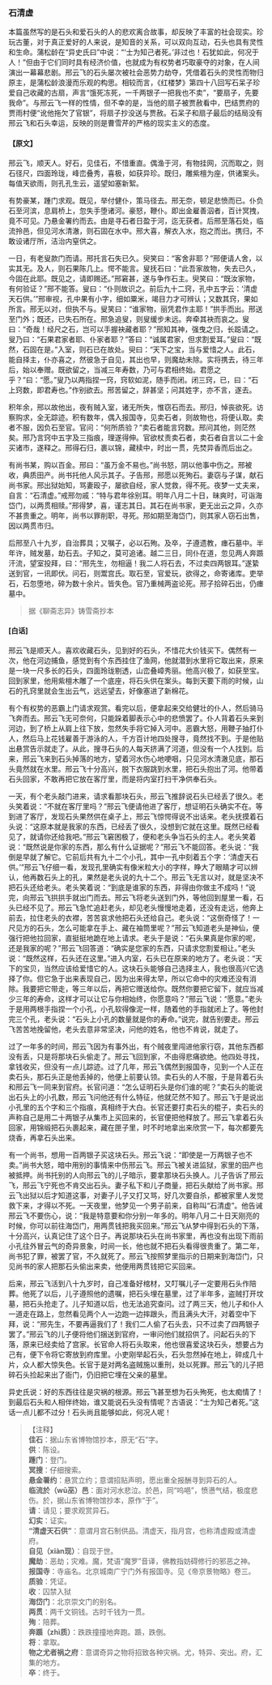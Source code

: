 <script type="text/javascript">
    var head = document.getElementsByTagName('head')[0];
    cssURL = '/public/liao.css';
    linkTag = document.createElement('link');
    linkTag.href = cssURL;
    linkTag.setAttribute('type','text/css');
    linkTag.setAttribute('rel','stylesheet');
    head.appendChild(linkTag);
</script>
### 石清虚

本篇虽然写的是石头和爱石头的人的悲欢离合故事，却反映了丰富的社会现实。珍玩古董，对于真正爱好的人来说，是知音的关系，可以双向互动，石头也具有灵性和生命。蒲松龄在“异史氏曰”中说：“‘士为知己者死。’非过也！石犹如此，何况于人！”但由于它们同时具有经济价值，也就成为有权势者巧取豪夺的对象，在人间演出一幕幕悲剧。邢云飞的石头屡次被社会恶势力劫夺，凭借着石头的灵性而物归原主，是蒲松龄浪漫而乐观的构思。相较而言，《红楼梦》第四十八回写石呆子珍爱自己收藏的古扇，声言“饿死冻死，一千两银子一把我也不卖”，“要扇子，先要我命”。与邢云飞一样的性情，但不幸的是，当他的扇子被贾赦看中，巴结贾府的贾雨村便“讹他拖欠了官银”，将扇子抄没送与贾赦。石呆子和扇子最后的结局没有邢云飞和石头幸运，反映的则是曹雪芹的严格的现实主义的态度。

#### 【原文】
<section>
邢云飞，顺天人。好石，见佳石，不惜重直。偶渔于河，有物挂网，沉而取之，则石径尺，四面玲珑，峰峦叠秀，喜极，如获异珍。既归，雕紫檀为座，供诸案头。每值天欲雨，则孔孔生云，遥望如塞新絮。

有势豪某，踵门求观。既见，举付健仆，策马径去。邢无奈，顿足悲愤而已。仆负石至河滨，息肩桥上，忽失手堕诸河。豪怒，鞭仆。即出金雇善泅者，百计冥拽，竟不可见。乃悬金署约而去。由是寻石者日盈于河，迄无获者。后邢至落石处，临流拎邑，但见河水清澈，则石固在水中。邢大喜，解衣入水，抱之而出。携归，不敢设诸厅所，洁治内窒供之。

一日，有老叟款门而请。邢托言石失已久。臾笑曰：“客舍非耶？”邢便请人舍，以实其无。及人，则石果陈几上。愕不能言。叟抚石曰：“此吾家故物，失去已久，今固在此耶。既见之，请即赐还。”邢窘甚，遂与争作石主。臾笑曰：“既汝家物，有何验证？”邢不能答。叟曰：“仆则故识之。前后九十二窍，孔中五字云：‘清虚天石供。’”邢审视，孔中果有小字，细如粟米，竭目力才可辨认；又数其窍，果如所言。邢无以对，但执不与。叟笑曰：“谁家物，丽凭君作主耶！”拱手而出。邢送至门外；既还，已失石所在。邢急追叟，则叟缓步未远。奔牵其袂而哀之。叟曰：“奇哉！经尺之石，岂可以手握袂藏者耶？”邢知其神，强曳之归，长跽请之。叟乃曰：“石果君家者耶、仆家者耶？”答曰：“诚属君家，但求割爱耳。”叟曰：“既然，石固在是。”入室，则石已在故处。臾曰：“天下之宝，当与爱惜之人。此石，能自择主，仆亦喜之，然彼急于自见，其出也早，则魔劫未除。实将携去，待三年后，始以奉赠。既欲留之，当减三年寿数，乃可与君相终始。君愿之乎？”曰：“愿。”叟乃以两指捏一窍，窍软如泥，随手而闭。闭三窍，已，曰：“石上窍数，即君寿也。”作别欲去。邢苦留之，辞甚坚；问其姓字，亦不言，遂去。

积年余，邢以故他出，夜有贼入室，诸无所失，惟窃石而去。邢归，悼丧欲死。访察购求，全无踪迹。积有数年，偶入报国寺，见卖石者，则故物也，将便认取。卖者不服，因负石至官。官问：“何所质验？”卖石者能言窍数。邢问其他，则茫然矣。邢乃言窍中五字及三指痕，理遂得伸。官欲杖责卖石者，卖石者自言以二十金买诸市，遂释之。邢得石归，裹以锦，藏椟中，时出一贯，先焚异香而后出之。

有尚书某，购以百金。邢曰：“虽万金不易也。”尚书怒，阴以他事中伤之。邢被收，典质田产。尚书托他人风示其子。子告邢，邢愿以死殉石。妻窃与子谋，献石尚书家。邢出狱始知，骂妻殴子，屡欲自经，家人觉救，得不死。夜梦一丈夫来，自言：“石清虚。”戒邢勿戚：“特与君年徐别耳。明年八月二十日，昧爽时，可诣海岱门，以两贯相赎。”邢得梦，喜，谨志其日。其石在尚书家，更无出云之异，久亦不甚贵重之。明年，尚书以罪削职，寻死。邢如期至海岱门，则其家人窃石出售，因以两贯市归。

后邢至八十九岁，自治葬具；又嘱子，必以石殉。及卒，子遵遗教，瘗石墓中。半年许，贼发墓，劫石去。子知之，莫可追诸。越二三日，同仆在道，忽见两人奔踬汗流，望室投拜，曰：“邢先生，勿相逼！我二人将石去，不过卖四两银耳。”遂絷送到官，一讯即伏。问石，则鬻宫氏。取石至，官爱玩，欲得之，命寄诸库。吏举石，石忽堕地，碎为数十余片。皆失色。官乃重械两盗论死。邢子拾碎石出，仍瘗墓中。

</section>

> 据《聊斋志异》铸雪斋抄本

#### [白话]
<aside>

邢云飞是顺天人。喜欢收藏石头，见到好的石头，不惜花大价钱买下。偶然有一次，他在河边捕鱼，感觉到有个东西挂住了渔网，他就潜到水里将它取出来，原来是一块一尺多长的石头，四面玲珑剔透，山峦叠嶂秀丽。他高兴极了，如获至宝。回到家里，他用紫檀木雕了一个底座，将石头供在案头。每到天要下雨的时候，山石的孔窍里就会生出云气，远远望去，好像塞进了新棉花。

有个有权势的恶霸上门请求观赏。看完以后，便拿起来交给健壮的仆人，然后骑马飞奔而去。邢云飞无可奈何，只能跺着脚表示心中的悲愤罢了。仆人背着石头来到河边，到了桥上从肩上往下放，忽然失手将它掉入河中。恶霸大怒，用鞭子抽打仆人，然后马上花钱雇善于游泳的人，千方百计地四处搜寻，竟然找不到。于是他贴出悬赏告示就走了。从此，搜寻石头的人每天挤满了河道，但没有一个人找到。后来，邢云飞来到石头掉落的地方，望着河水伤心地哽咽，只见河水清澈见底，那石头竟然就在水里。邢云飞十分高兴，脱下衣服跳到水里，把石头抱出了河。他带着石头回家，不敢再把它放在客厅里，而是将内室打扫干净供奉石头。

一天，有个老头敲门进来，请求看那块石头，邢云飞推辞说石头已经丢了很久。老头笑着说：“不就在客厅里吗？”邢云飞便请他进了客厅，想证明石头确实不在。等到进了客厅，发现石头果然供在桌子上，邢云飞惊愕得说不出话来。老头抚摸着石头说：“这原本就是我家的东西，已经丢了很久，没想到它就在这里。既然已经看见了，就请你还给我吧。”邢云飞窘困极了，便和老头争当石头的主人。老头笑着说：“既然说是你家的东西，那么有什么证据呢？”邢云飞不能回答。老头说：“我倒是早就了解它。它前后共有九十二个小孔，其中一孔中刻着五个字：‘清虚天石供。’”邢云飞仔细一看，发现孔里确实有像米粒大小的字样，睁大了眼睛才可以辨认，他再数石头上的孔，果然是老头说的九十二个。邢云飞无言以对，就是坚决不把石头还给老头。老头笑着说：“到底是谁家的东西，非得由你做主不成吗！”说完，向邢云飞拱拱手就出门而去。邢云飞将老头送到门外，等他回到屋里一看，石头已经不见了。邢云飞急忙追赶老头，却见老头慢慢地走着，还没有走远，他奔上前去，拉住老头的衣襟，苦苦哀求他把石头还给自己。老头说：“这倒奇怪了！一尺见方的石头，怎么可能拿在手上、藏在袖筒里呢？”邢云飞知道老头是神仙，便强行把他拉回家，直挺挺地跪在地上请求。老头于是说：“石头果真是你家的呢，还是我家的呢？”邢云飞回答道：“确实是您家的东西，只请求您割爱相让。”老头说：“既然这样，石头还在这里。”进入内室，石头已在原来的地方了。老头说：“天下的宝贝，当然应该给爱惜它的人。这块石头能够自己选择主人，我也很高兴它选择了你。但它急于出来表现自己，因为出来得太早，所以它命中的灾难还没有消除。我要把它带走，等三年以后，再把它赠送给你。既然你要把它留下，就应当减少三年的寿命，这样才可以让它与你相始终，你愿意吗？”邢云飞说：“愿意。”老头于是用两根手指捏一个小孔，小孔软得像泥一样，随着他的手指就闭上了。等他封完三个孔，老头说：“石头上小孔的数量就是你的寿命。”说完，就告别要走。邢云飞苦苦地挽留他，老头去意非常坚决，问他的姓名，他也不肯说，就走了。

过了一年多的时间，邢云飞因为有事外出，有个贼夜里闯进他家行窃，其他东西都没有丢，只是将那块石头偷走了。邢云飞回到家，不由得悲痛欲绝。他四处寻找，拿钱收买，但没有一点儿踪迹。过了几年，邢云飞偶然到报国寺，见到一个人正在卖石头，那石头正是他丢掉的，他便上前要认领。卖石头的人不服，于是背着石头和邢云飞一同来到官府。长官问道：“怎么证明石头是你们谁的呢？”卖石头的能说出石头上的小孔数，邢云飞问他还有什么特征，他就茫然不知了。邢云飞于是说出小孔里的五个字和三个指痕，真相终于大白。长官还要打卖石头的棍子，卖石头的声称自己是用二十两银子从集市上买回来的，长官便把他释放了。邢云飞拿着石头回家，用锦缎把石头裹起来，藏在匣子里，时不时地拿出来欣赏一下，每次都要先烧香，再拿石头出来。

有一个尚书，想用一百两银子买这块石头。邢云飞说：“即使是一万两银子也不卖。”尚书大怒，暗中用别的事情来中伤邢云飞。邢云飞被关进监狱，家里的田产也被抵押。尚书托别的人向邢云飞的儿子暗示，要拿那块石头换人。儿子告诉了邢云飞，邢云飞宁死也不肯交出石头。妻子私下和儿子商量，把石头献给了尚书家。邢云飞出狱以后才知道这事，对妻子儿子又打又骂，好几次要自杀，都被家里人发觉救下来，才得以不死。一天夜里，他梦见一个男子前来，自称叫“石清虚”。他告诫邢云飞不要伤心，说：“我是特意要和你分别一年多的。明年八月二十日天刚亮的时候，你可以前往海岱门，用两贯钱把我买回来。”邢云飞从梦中得到石头的下落，十分高兴，认真记住了这个日子。再说那块石头在尚书家里，再也没有出现下雨前小孔往外冒云气的奇异景象，时间一长，他也就不把石头看得很贵重了。第二年，尚书犯了罪，被罢了官，不久就死了。邢云飞按照梦里指示的日期来到海岱门，只见尚书的家人把那石头偷出来卖，他便用两贯钱把它买回来。

后来，邢云飞活到八十九岁时，自己准备好棺材，又叮嘱儿子一定要用石头作陪葬。他死了以后，儿子遵照他的遗嘱，把石头埋在墓里，过了半年多，盗贼打开坟墓，把石头抢走了。儿子知道以后，也无法追究查问。过了两三天，他儿子和仆人一道走在路上，忽然看见两个人一边跑一边摔跟头，而且满头大汗，对着空中下拜，说：“邢先生，不要再逼我们了！我们二人偷了石头去，只不过卖了四两银子罢了。”邢云飞的儿子便将他们捆送到官府，一审问他们就招供了。问起石头的下落，原来已经卖给了宫家。长官命人将石头取来，他也很喜爱这块石头，想要占为己有，便下令将它寄放到府库里。小吏刚举起石头，石头忽然掉在地上，碎成几十片，众人都大惊失色。长官于是对两名盗贼施以重刑，处以死罪。邢云飞的儿子把碎石头捡起来出了衙门，仍旧把它埋在父亲的墓里。

异史氏说：好的东西往往是灾祸的根源。邢云飞甚至想为石头殉死，也太痴情了！到最后石头和人相伴终始，谁又能说石头没有情呢？古语说：“士为知己者死。”这话一点儿都不过分！石头尚且能够如此，何况人呢！

</aside>

> 【注释】  
<b>佳石</b>：据山东省博物馆抄本，原无“石”字。  
<b>供</b>：陈设。  
<b>踵门</b>：登门。  
<b>冥搜</b>：仔细搜索。  
<b>悬金署约</b>：悬赏立约；意谓招贴声明，愿出重全报酬寻到异石的人。  
<b>临流於（wū巫）邑</b>：面对河水悲泣。於邑，同“呜唈”，愤懑气结，极度悲伤。於，据山东省博物馆抄本，原作“于”。  
<b>请</b>：请见；要求观赏异石。  
<b>幻实</b>：证实。  
<b>“清虚天石供”</b>：意谓月宫石制供品。清虚天，指月宫，也称清虚殿或清虚府。  
<b>自见（xiàn现）</b>：自现于世。  
<b>魔劫</b>：恶劫；灾难。魔，梵语“魔罗”音译，佛教指妨碍修行的邪恶之神。  
<b>报国寺</b>：寺庙名。北京城南广宁门外有报国寺。见《帝京景物略》卷三。  
<b>质验</b>：凭证。  
<b>收</b>：囚禁入狱  
<b>海岱门</b>：北京崇文门的别名。  
<b>两贯</b>：两千文铜钱。古时千钱为一贯。  
<b>殉</b>：陪葬。  
<b>奔踬（zhì质）</b>：跌跌撞撞地奔跑。踬，跌倒。  
<b>将</b>：拿取。  
<b>物之尤者祸之府</b>：意谓奇异之物将招致各种灾祸。尤，特异、突出。府，汇集的地方。  
<b>卒</b>：终于。  
